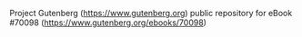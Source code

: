 Project Gutenberg (https://www.gutenberg.org) public repository for
eBook #70098 (https://www.gutenberg.org/ebooks/70098)
